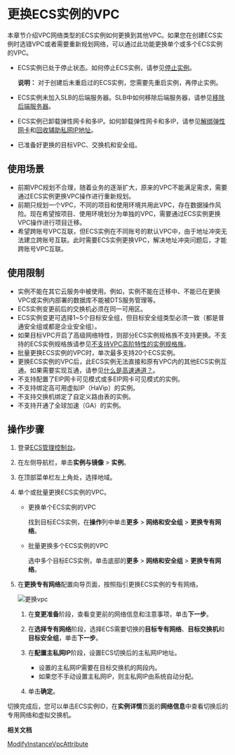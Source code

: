 # 更换ECS实例的VPC

本章节介绍VPC网络类型的ECS实例如何更换到其他VPC。如果您在创建ECS实例时选错VPC或者需要重新规划网络，可以通过此功能更换单个或多个ECS实例的VPC。

-   ECS实例已处于停止状态。如何停止ECS实例，请参见[停止实例](/cn.zh-CN/实例/管理实例/停止实例.md)。

    **说明：** 对于创建后未重启过的ECS实例，您需要先重启实例，再停止实例。

-   ECS实例未加入SLB的后端服务器。SLB中如何移除后端服务器，请参见[移除后端服务器](/cn.zh-CN/用户指南/后端服务器/默认服务器组/移除后端服务器.md)。
-   ECS实例已卸载弹性网卡和多IP。如何卸载弹性网卡和多IP，请参见[解绑弹性网卡](/cn.zh-CN/网络/弹性网卡/解绑弹性网卡.md)和[回收辅助私网IP地址](/cn.zh-CN/网络/弹性网卡/回收辅助私网IP地址.md)。
-   已准备好更换的目标VPC、交换机和安全组。

## 使用场景

-   前期VPC规划不合理，随着业务的逐渐扩大，原来的VPC不能满足需求，需要通过ECS实例更换VPC操作进行重新规划。
-   前期只规划一个VPC，不同的项目和使用环境共用此VPC，存在数据操作风险。现在希望按项目、使用环境划分为单独的VPC，需要通过ECS实例更换VPC操作进行项目迁移。
-   希望跨账号VPC互联，但ECS实例在不同账号的默认VPC中，由于地址冲突无法建立跨账号互联。此时需要ECS实例更换VPC，解决地址冲突问题后，才能跨账号VPC互联。

## 使用限制

-   实例不能在其它云服务中被使用。例如，实例不能在迁移中、不能已在更换VPC或实例内部署的数据库不能被DTS服务管理等。
-   ECS实例变更前后的交换机必须在同一可用区。
-   ECS实例变更可选择1~5个目标安全组，但目标安全组类型必须一致（都是普通安全组或都是企业安全组）。
-   如果目标VPC开启了高级网络特性，则部分ECS实例规格族不支持更换。不支持的ECS实例规格族请参见[不支持VPC高阶特性的实例规格族](/cn.zh-CN/实例/不支持VPC高阶特性的实例规格族.md)。
-   批量更换ECS实例的VPC时，单次最多支持20个ECS实例。
-   更换ECS实例的VPC后，此ECS实例无法直接和原有VPC内的其他ECS实例互通。如果需要实现互通，请参见[什么是高速通道？](/cn.zh-CN/产品简介/什么是高速通道？.md)。
-   不支持配置了EIP网卡可见模式或多EIP网卡可见模式的实例。
-   不支持绑定高可用虚拟IP（HaVip）的实例。
-   不支持交换机绑定了自定义路由表的实例。
-   不支持开通了全球加速（GA）的实例。

## 操作步骤

1.  登录[ECS管理控制台](https://ecs.console.aliyun.com)。

2.  在左侧导航栏，单击**实例与镜像** \> **实例**。

3.  在顶部菜单栏左上角处，选择地域。

4.  单个或批量更换ECS实例的VPC。

    -   更换单个ECS实例的VPC

        找到目标ECS实例，在**操作**列中单击**更多** \> **网络和安全组** \> **更换专有网络**。

    -   批量更换多个ECS实例的VPC

        选中多个目标ECS实例，单击底部的**更多** \> **网络和安全组** \> **更换专有网络**。

5.  在**更换专有网络**配置向导页面，按照指引更换ECS实例的专有网络。

    ![更换vpc](https://static-aliyun-doc.oss-accelerate.aliyuncs.com/assets/img/zh-CN/5186649951/p120673.png)

    1.  在**变更准备**阶段，查看变更前的网络信息和注意事项，单击**下一步**。

    2.  在**选择专有网络**阶段，选择ECS需要切换的**目标专有网络**、**目标交换机**和**目标安全组**，单击**下一步**。

    3.  在**配置主私网IP**阶段，设置ECS切换后的主私网IP地址。

        -   设置的主私网IP需要在目标交换机的网段内。
        -   如果您不手动设置主私网IP，则主私网IP由系统自动分配。
    4.  单击**确定**。


切换完成后，您可以单击ECS实例ID，在**实例详情**页面的**网络信息**中查看切换后的专用网络和虚拟交换机。

**相关文档**  


[ModifyInstanceVpcAttribute](/cn.zh-CN/API参考/网络/ModifyInstanceVpcAttribute.md)


